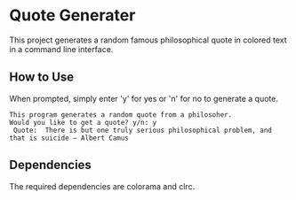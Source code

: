 #  Quote Generater

This project generates a random famous philosophical quote in colored text in a command line interface.

## How to Use

When prompted, simply enter 'y' for yes or 'n' for no to generate a quote.

```
This program generates a random quote from a philosoher.
Would you like to get a quote? y/n: y
 Quote:  There is but one truly serious philosophical problem, and that is suicide – Albert Camus
 ```
## Dependencies

The required dependencies are colorama and clrc. 